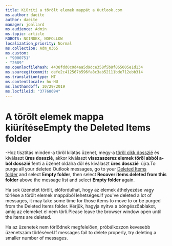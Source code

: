 ```yaml
---
title: Kiüríti a törölt elemek mappát a Outlook.com
ms.author: daeite
author: daeite
manager: joallard
ms.audience: Admin
ms.topic: article
ROBOTS: NOINDEX, NOFOLLOW
localization_priority: Normal
ms.collection: Adm_O365
ms.custom:
- "9000751"
- "2689"
ms.openlocfilehash: 4438fdd0c0d4aa5d9dce358f5b8f865005e1d134
ms.sourcegitcommit: defe2c412567b596fa8c3ab52111bde712ebb314
ms.translationtype: MT
ms.contentlocale: hu-HU
ms.lasthandoff: 10/29/2019
ms.locfileid: "37768694"
---
```

# <a name="empty-the-deleted-items-folder"></a><span data-ttu-id="e56bd-102">A törölt elemek mappa kiürítése</span><span class="sxs-lookup"><span data-stu-id="e56bd-102">Empty the Deleted Items folder</span></span>

<span data-ttu-id="e56bd-103">-Hoz tisztítás minden-a töröl kilátás üzenet, megy-a [töröl cikk dosszié](https://outlook.live.com/mail/deleteditems) és kiválaszt **üres dosszié**, akkor kiválaszt **visszaszerez elemek töröl abból a-ból dosszié** fenti a üzenet oldalra dől és kiválaszt **üres dosszié**  újra.</span><span class="sxs-lookup"><span data-stu-id="e56bd-103">To purge all your deleted Outlook messages, go to your [Deleted Items folder](https://outlook.live.com/mail/deleteditems) and select **Empty folder**, then select **Recover items deleted from this folder** above the message list and select **Empty folder** again.</span></span>

<span data-ttu-id="e56bd-104">Ha sok üzenetet törölt, előfordulhat, hogy az elemek áthelyezése vagy törlése a törölt elemek mappából lehetséges.</span><span class="sxs-lookup"><span data-stu-id="e56bd-104">If you've deleted a lot of messages, it may take some time for those items to move to or be purged from the Deleted Items folder.</span></span> <span data-ttu-id="e56bd-105">Kérjük, hagyja nyitva a böngészőablakot, amíg az elemeket el nem törli.</span><span class="sxs-lookup"><span data-stu-id="e56bd-105">Please leave the browser window open until the items are deleted.</span></span>

<span data-ttu-id="e56bd-106">Ha az üzenetek nem törlődnek megfelelően, próbálkozzon kevesebb üzenetszám törlésével.</span><span class="sxs-lookup"><span data-stu-id="e56bd-106">If messages fail to delete properly, try deleting a smaller number of messages.</span></span>